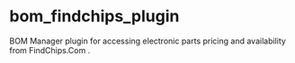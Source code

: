 # bom_findchips_plugin
BOM Manager plugin for accessing electronic parts pricing and availability from FindChips.Com .
